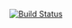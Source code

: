 [![Build Status](https://travis-ci.com/callmemiya/lab04.svg?branch=master)](https://travis-ci.com/callmemiya/lab04)
